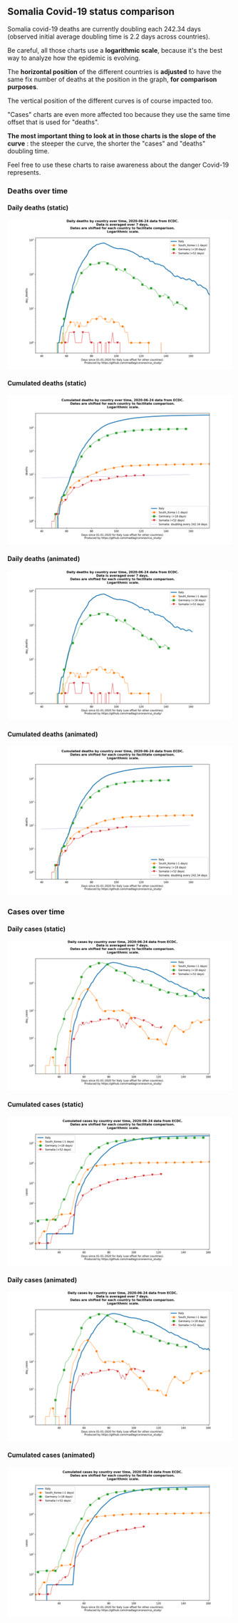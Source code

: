 ## Somalia Covid-19 status comparison 

Somalia covid-19 deaths are currently doubling each 242.34 days (observed initial average doubling time is 2.2 days across countries).



Be careful, all those charts use a **logarithmic scale**, because it's the best way to analyze how the epidemic is evolving.
 
The **horizontal position** of the different countries is **adjusted** to have the same fix number of deaths at the position in the graph, **for comparison purposes**.

The vertical position of the different curves is of course impacted too.

"Cases" charts are even more affected too because they use the same time offset that is used for "deaths".

**The most important thing to look at in those charts is the slope of the curve** : the steeper the curve, the shorter the "cases" and "deaths" doubling time.

Feel free to use these charts to raise awareness about the danger Covid-19 represents. 


 
### Deaths over time
 
#### Daily deaths (static)
![Somalia covid-19 daily deaths static chart](https://raw.githubusercontent.com/madlag/coronavirus_study/master/notebooks/graphs/2020-06-24/countries/Somalia/2020-06-24_Somalia_day_deaths.png "Somalia covid-19 day_deaths static chart")   
 
#### Cumulated deaths (static)
![Somalia covid-19 cumulated deaths static chart](https://raw.githubusercontent.com/madlag/coronavirus_study/master/notebooks/graphs/2020-06-24/countries/Somalia/2020-06-24_Somalia_deaths.png "Somalia covid-19 deaths static chart")   
 
#### Daily deaths (animated)
![Somalia covid-19 daily deaths animated chart](https://raw.githubusercontent.com/madlag/coronavirus_study/master/notebooks/graphs/2020-06-24/countries/Somalia/2020-06-24_Somalia_day_deaths.gif "Somalia covid-19 day_deaths animated chart")   
 
#### Cumulated deaths (animated)
![Somalia covid-19 cumulated deaths animated chart](https://raw.githubusercontent.com/madlag/coronavirus_study/master/notebooks/graphs/2020-06-24/countries/Somalia/2020-06-24_Somalia_deaths.gif "Somalia covid-19 deaths animated chart")   

 
### Cases over time
 
#### Daily cases (static)
![Somalia covid-19 daily cases static chart](https://raw.githubusercontent.com/madlag/coronavirus_study/master/notebooks/graphs/2020-06-24/countries/Somalia/2020-06-24_Somalia_day_cases.png "Somalia covid-19 day_cases static chart")   
 
#### Cumulated cases (static)
![Somalia covid-19 cumulated cases static chart](https://raw.githubusercontent.com/madlag/coronavirus_study/master/notebooks/graphs/2020-06-24/countries/Somalia/2020-06-24_Somalia_cases.png "Somalia covid-19 cases static chart")   
 
#### Daily cases (animated)
![Somalia covid-19 daily cases animated chart](https://raw.githubusercontent.com/madlag/coronavirus_study/master/notebooks/graphs/2020-06-24/countries/Somalia/2020-06-24_Somalia_day_cases.gif "Somalia covid-19 day_cases animated chart")   
 
#### Cumulated cases (animated)
![Somalia covid-19 cumulated cases animated chart](https://raw.githubusercontent.com/madlag/coronavirus_study/master/notebooks/graphs/2020-06-24/countries/Somalia/2020-06-24_Somalia_cases.gif "Somalia covid-19 cases animated chart")   

